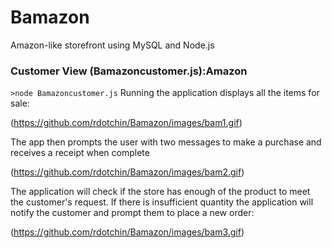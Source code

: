 # Bamazon
Amazon-like storefront using MySQL and Node.js

### Customer View (Bamazoncustomer.js):Amazon

`>node Bamazoncustomer.js`
Running the application displays all the items for sale:

(https://github.com/rdotchin/Bamazon/images/bam1.gif)

The app then prompts the user with two messages to make a purchase and receives a receipt when complete

(https://github.com/rdotchin/Bamazon/images/bam2.gif)

The application will check if the store has enough of the product to meet the customer's request.  If there is insufficient quantity the application will notify the customer and prompt them to place a new order:

(https://github.com/rdotchin/Bamazon/images/bam3.gif)
